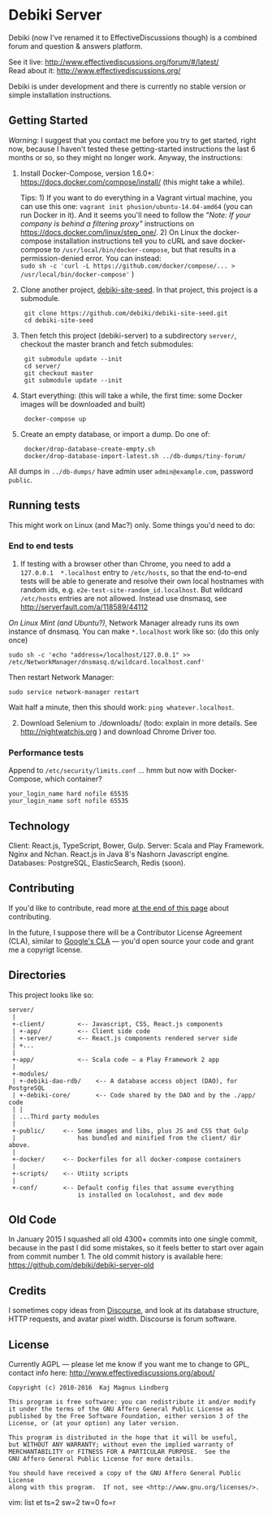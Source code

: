 Debiki Server
=============================

Debiki (now I've renamed it to EffectiveDiscussions though) is a
combined forum and question & answers platform.

See it live: http://www.effectivediscussions.org/forum/#/latest/  
Read about it: http://www.effectivediscussions.org/

Debiki is under development and there is currently no stable version or simple
installation instructions.


Getting Started
-----------------------------

*Warning:* I suggest that you contact me before you try to get started, right now, because I
haven't tested these getting-started instructions the last 6 months or so, so
they might no longer work.  Anyway, the instructions:

1. Install Docker-Compose, version 1.6.0+: https://docs.docker.com/compose/install/ (this might take a while).

    Tips: 1) If you want to do everything in a Vagrant virtual machine, 
    you can use this one: `vagrant init phusion/ubuntu-14.04-amd64` (you can run Docker in it).
    And it seems you'll need to follow the _"Note: If your company is behind a filtering proxy"_ instructions
    on https://docs.docker.com/linux/step_one/. 2) On Linux the docker-compose installation instructions tell you to cURL and save docker-compose to `/usr/local/bin/docker-compose`, but that results in a permission-denied error. You can instead:<br>
   `sudo sh -c 'curl -L https://github.com/docker/compose/... > /usr/local/bin/docker-compose'` )

2. Clone another project, [debiki-site-seed](https://github.com/debiki/debiki-site-seed). In that project, this project is a submodule.

        git clone https://github.com/debiki/debiki-site-seed.git
        cd debiki-site-seed

3. Then fetch this project (debiki-server) to a subdirectory `server/`, checkout the master branch and fetch submodules:

        git submodule update --init
        cd server/
        git checkout master
        git submodule update --init

4. Start everything: (this will take a while, the first time: some Docker images will be downloaded and built)

        docker-compose up

5. Create an empty database, or import a dump. Do one of:

        docker/drop-database-create-empty.sh
        docker/drop-database-import-latest.sh ../db-dumps/tiny-forum/

All dumps in `../db-dumps/` have admin user `admin@example.com`, password `public`.


Running tests
-----------------------------

This might work on Linux (and Mac?) only. Some things you'd need to do:

### End to end tests

1) If testing with a browser other than Chrome,
you need to add a `127.0.0.1  *.localhost` entry to `/etc/hosts`,
so that the end-to-end tests will be able to generate and resolve their own
local hostnames with random ids, e.g.  `e2e-test-site-random_id.localhost`. But
wildcard `/etc/hosts` entries are not allowed. Instead use dnsmasq, see
http://serverfault.com/a/118589/44112

*On Linux Mint (and Ubuntu?)*, Network Manager already runs its own instance of
dnsmasq. You can make `*.localhost` work like so: (do this only once)

    sudo sh -c 'echo "address=/localhost/127.0.0.1" >> /etc/NetworkManager/dnsmasq.d/wildcard.localhost.conf'

Then restart Network Manager:

    sudo service network-manager restart

Wait half a minute, then this should work: `ping whatever.localhost`.

2) Download Selenium to ./downloads/  (todo: explain in more details. See http://nightwatchjs.org )
and download Chrome Driver too.


### Performance tests

Append to `/etc/security/limits.conf` ... hmm but now with Docker-Compose, which container?

    your_login_name hard nofile 65535
    your_login_name soft nofile 65535


Technology
-----------------------------

Client: React.js, TypeScript, Bower, Gulp.
Server: Scala and Play Framework. Nginx and Nchan. React.js in Java 8's Nashorn Javascript engine.
Databases: PostgreSQL, ElasticSearch, Redis (soon).


Contributing
-----------------------------

If you'd like to contribute, read more
[at the end of this page](http://www.effectivediscussions.org/-81n25/source-code) about contributing.

In the future, I suppose there will be a Contributor License Agreement (CLA), similar to
[Google's CLA](https://developers.google.com/open-source/cla/individual) — you'd open
source your code and grant me a copyrigt license.


Directories
-----------------------------

This project looks like so:


    server/
     |
     +-client/         <-- Javascript, CSS, React.js components
     | +-app/          <-- Client side code
     | +-server/       <-- React.js components rendered server side
     | +...
     |
     +-app/            <-- Scala code — a Play Framework 2 app
     |
     +-modules/
     | +-debiki-dao-rdb/    <-- A database access object (DAO), for PostgreSQL
     | +-debiki-core/       <-- Code shared by the DAO and by the ./app/ code
     | |
     | ...Third party modules
     |
     +-public/     <-- Some images and libs, plus JS and CSS that Gulp
     |                 has bundled and minified from the client/ dir above.
     |
     +-docker/     <-- Dockerfiles for all docker-compose containers
     |
     +-scripts/    <-- Utiity scripts
     |
     +-conf/       <-- Default config files that assume everything
                       is installed on localohost, and dev mode

Old Code
-----------------------------

In January 2015 I squashed all old 4300+ commits into one single commit,
because in the past I did some mistakes, so it feels better to start over again
from commit number 1. The old commit history is available here:
https://github.com/debiki/debiki-server-old


Credits
-----------------------------

I sometimes copy ideas from [Discourse](http://www.discourse.org/), and look at
its database structure, HTTP requests, and avatar pixel width. Discourse is
forum software.


License
-----------------------------

Currently AGPL — please let me know if you want me to change to GPL, contact info here: http://www.effectivediscussions.org/about/


    Copyright (c) 2010-2016  Kaj Magnus Lindberg

    This program is free software: you can redistribute it and/or modify
    it under the terms of the GNU Affero General Public License as
    published by the Free Software Foundation, either version 3 of the
    License, or (at your option) any later version.

    This program is distributed in the hope that it will be useful,
    but WITHOUT ANY WARRANTY; without even the implied warranty of
    MERCHANTABILITY or FITNESS FOR A PARTICULAR PURPOSE.  See the
    GNU Affero General Public License for more details.

    You should have received a copy of the GNU Affero General Public License
    along with this program.  If not, see <http://www.gnu.org/licenses/>.


vim: list et ts=2 sw=2 tw=0 fo=r
